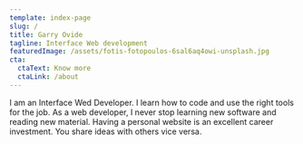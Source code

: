 ```yaml
---
template: index-page
slug: /
title: Garry Ovide
tagline: Interface Web development
featuredImage: /assets/fotis-fotopoulos-6sal6aq4owi-unsplash.jpg
cta:
  ctaText: Know more
  ctaLink: /about
---
```

I am an Interface Wed Developer. I learn how to code and use the right tools for the job. As a web developer, I never stop learning new software and reading new material. Having a personal website is an excellent career investment. You share ideas with others vice versa.